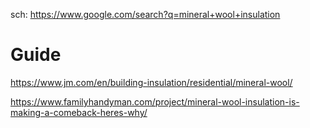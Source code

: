 sch: https://www.google.com/search?q=mineral+wool+insulation

# Guide
https://www.jm.com/en/building-insulation/residential/mineral-wool/

https://www.familyhandyman.com/project/mineral-wool-insulation-is-making-a-comeback-heres-why/
